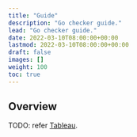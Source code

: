 ```yaml
---
title: "Guide"
description: "Go checker guide."
lead: "Go checker guide."
date: 2022-03-10T08:00:00+00:00
lastmod: 2022-03-10T08:00:00+00:00
draft: false
images: []
weight: 100
toc: true
---
```


## Overview

TODO: refer [Tableau](https://github.com/tableauio/tableau).
